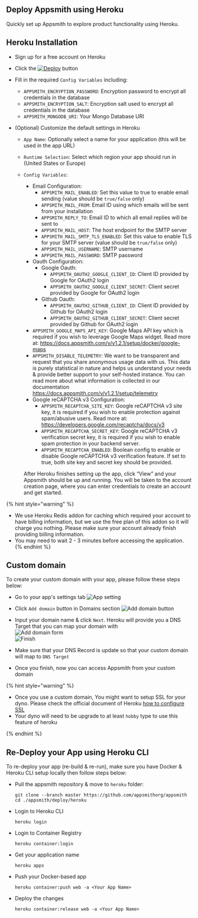 ## Deploy Appsmith using Heroku

Quickly set up Appsmith to explore product functionality using Heroku.

## Heroku Installation

- Sign up for a free account on Heroku
- Click the [![Deploy](https://www.herokucdn.com/deploy/button.svg)](https://heroku.com/deploy?template=https://github.com/appsmithorg/appsmith/tree/master) button
- Fill in the required `Config Variables` including:
  - `APPSMITH_ENCRYPTION_PASSWORD`: Encryption password to encrypt all credentials in the database
  - `APPSMITH_ENCRYPTION_SALT`: Encryption salt used to encrypt all credentials in the database
  - `APPSMITH_MONGODB_URI`: Your Mongo Database URI
- (Optional) Customize the default settings in Heroku

  - `App Name`: Optionally select a name for your application (this will be used in the app URL)
  - `Runtime Selection`: Select which region your app should run in (United States or Europe)
  - `Config Variables`:

    - Email Configuration:
      - `APPSMITH_MAIL_ENABLED`: Set this value to true to enable email sending (value should be `true/false` only)
      - `APPSMITH_MAIL_FROM`: Email ID using which emails will be sent from your installation
      - `APPSMITH_REPLY_TO`: Email ID to which all email replies will be sent to
      - `APPSMITH_MAIL_HOST`: The host endpoint for the SMTP server
      - `APPSMITH_MAIL_SMTP_TLS_ENABLED`: Set this value to enable TLS for your SMTP server (value should be `true/false` only)
      - `APPSMITH_MAIL_USERNAME`: SMTP username
      - `APPSMITH_MAIL_PASSWORD`: SMTP password
    - Oauth Configuration:
      - Google Oauth:
        - `APPSMITH_OAUTH2_GOOGLE_CLIENT_ID`: Client ID provided by Google for OAuth2 login
        - `APPSMITH_OAUTH2_GOOGLE_CLIENT_SECRET`: Client secret provided by Google for OAuth2 login
      - Github Oauth:
        - `APPSMITH_OAUTH2_GITHUB_CLIENT_ID`: Client ID provided by Github for OAuth2 login
        - `APPSMITH_OAUTH2_GITHUB_CLIENT_SECRET`: Client secret provided by Github for OAuth2 login
    - `APPSMITH_GOOGLE_MAPS_API_KEY`: Google Maps API key which is required if you wish to leverage Google Maps widget. Read more at: https://docs.appsmith.com/v/v1.2.1/setup/docker/google-maps
    - `APPSMITH_DISABLE_TELEMETRY`: We want to be transparent and request that you share anonymous usage data with us. This data is purely statistical in nature and helps us understand your needs & provide better support to your self-hosted instance. You can read more about what information is collected in our documentation https://docs.appsmith.com/v/v1.2.1/setup/telemetry
    - Google reCAPTCHA v3 Configuration:
      - `APPSMITH_RECAPTCHA_SITE_KEY`: Google reCAPTCHA v3 site key, it is required if you wish to enable protection against spam/abusive users. Read more at: https://developers.google.com/recaptcha/docs/v3
      - `APPSMITH_RECAPTCHA_SECRET_KEY`: Google reCAPTCHA v3 verification secret key, it is required if you wish to enable spam protection in your backend server.
      - `APPSMITH_RECAPTCHA_ENABLED`: Boolean config to enable or disable Google reCAPTCHA v3 verification feature. If set to true, both site key and secret key should be provided.

    After Heroku finishes setting up the app, click “View” and your Appsmith should be up and running. You will be taken to the account creation page, where you can enter credentials to create an account and get started.

{% hint style="warning" %}

- We use Heroku Redis addon for caching which required your account to have billing information, but we use the free plan of this addon so it will charge you nothing. Please make sure your account already finish providing billing information.
- You may need to wait 2 - 3 minutes before accessing the application.
  {% endhint %}

## Custom domain

To create your custom domain with your app, please follow these steps below:

- Go to your app's settings tab
  ![App setting](./images/app-settings.png)
- Click `Add domain` button in Domains section
  ![Add domain button](./images/add-domain-button.png)
- Input your domain name & click `Next`. Heroku will provide you a DNS Target that you can map your domain with  
  ![Add domain form](./images/add-domain-form.png)  
  ![Finish](./images/finish.png)

- Make sure that your DNS Record is update so that your custom domain will map to `DNS Target`

- Once you finish, now you can access Appsmith from your custom domain

{% hint style="warning" %}

- Once you use a custom domain, You might want to setup SSL for your dyno. Please check the official document of Heroku [how to configure SSL](https://devcenter.heroku.com/articles/ssl)
- Your dyno will need to be upgrade to at least `hobby` type to use this feature of heroku

{% endhint %}

## Re-Deploy your App using Heroku CLI

To re-deploy your app (re-build & re-run), make sure you have Docker & Heroku CLI setup locally then follow steps below:

- Pull the appsmith repository & move to `heroku` folder:
  ```
  git clone --branch master https://github.com/appsmithorg/appsmith
  cd ./appsmith/deploy/heroku
  ```
- Login to Heroku CLI
  ```
  heroku login
  ```
- Login to Container Registry
  ```
  heroku container:login
  ```
- Get your application name
  ```
  heroku apps
  ```
- Push your Docker-based app
  ```
  heroku container:push web -a <Your App Name>
  ```
- Deploy the changes
  ```
  heroku container:release web -a <Your App Name>
  ```
